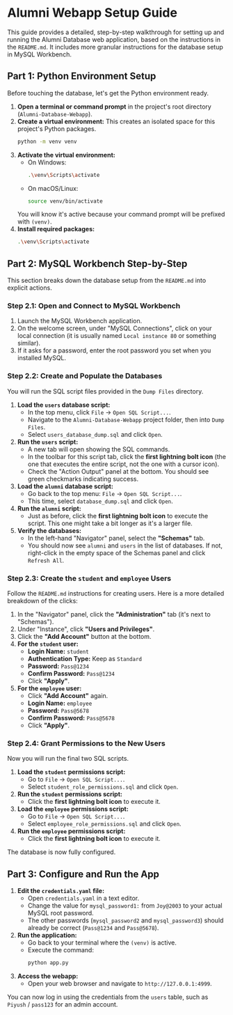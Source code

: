 # Alumni Webapp Setup Guide

This guide provides a detailed, step-by-step walkthrough for setting up and running the Alumni Database web application, based on the instructions in the `README.md`. It includes more granular instructions for the database setup in MySQL Workbench.

## Part 1: Python Environment Setup

Before touching the database, let's get the Python environment ready.

1.  **Open a terminal or command prompt** in the project's root directory (`Alumni-Database-Webapp`).
2.  **Create a virtual environment:** This creates an isolated space for this project's Python packages.
    ```bash
    python -m venv venv
    ```
3.  **Activate the virtual environment:**
    *   On Windows:
        ```bash
        .\venv\Scripts\activate
        ```
    *   On macOS/Linux:
        ```bash
        source venv/bin/activate
        ```
    You will know it's active because your command prompt will be prefixed with `(venv)`.
4.  **Install required packages:**
    ```bash
    .\venv\Scripts\activate
    ```

## Part 2: MySQL Workbench Step-by-Step

This section breaks down the database setup from the `README.md` into explicit actions.

### Step 2.1: Open and Connect to MySQL Workbench
1.  Launch the MySQL Workbench application.
2.  On the welcome screen, under "MySQL Connections", click on your local connection (it is usually named `Local instance 80` or something similar).
3.  If it asks for a password, enter the root password you set when you installed MySQL.

### Step 2.2: Create and Populate the Databases
You will run the SQL script files provided in the `Dump Files` directory.

1.  **Load the `users` database script:**
    *   In the top menu, click `File` -> `Open SQL Script...`.
    *   Navigate to the `Alumni-Database-Webapp` project folder, then into `Dump Files`.
    *   Select `users_database_dump.sql` and click `Open`.
2.  **Run the `users` script:**
    *   A new tab will open showing the SQL commands.
    *   In the toolbar for this script tab, click the **first lightning bolt icon** (the one that executes the entire script, not the one with a cursor icon).
    *   Check the "Action Output" panel at the bottom. You should see green checkmarks indicating success.
3.  **Load the `alumni` database script:**
    *   Go back to the top menu: `File` -> `Open SQL Script...`.
    *   This time, select `database_dump.sql` and click `Open`.
4.  **Run the `alumni` script:**
    *   Just as before, click the **first lightning bolt icon** to execute the script. This one might take a bit longer as it's a larger file.
5.  **Verify the databases:**
    *   In the left-hand "Navigator" panel, select the **"Schemas"** tab.
    *   You should now see `alumni` and `users` in the list of databases. If not, right-click in the empty space of the Schemas panel and click `Refresh All`.

### Step 2.3: Create the `student` and `employee` Users
Follow the `README.md` instructions for creating users. Here is a more detailed breakdown of the clicks:

1.  In the "Navigator" panel, click the **"Administration"** tab (it's next to "Schemas").
2.  Under "Instance", click **"Users and Privileges"**.
3.  Click the **"Add Account"** button at the bottom.
4.  **For the `student` user:**
    *   **Login Name:** `student`
    *   **Authentication Type:** Keep as `Standard`
    *   **Password:** `Pass@1234`
    *   **Confirm Password:** `Pass@1234`
    *   Click **"Apply"**.
5.  **For the `employee` user:**
    *   Click **"Add Account"** again.
    *   **Login Name:** `employee`
    *   **Password:** `Pass@5678`
    *   **Confirm Password:** `Pass@5678`
    *   Click **"Apply"**.

### Step 2.4: Grant Permissions to the New Users
Now you will run the final two SQL scripts.

1.  **Load the `student` permissions script:**
    *   Go to `File` -> `Open SQL Script...`.
    *   Select `student_role_permissions.sql` and click `Open`.
2.  **Run the `student` permissions script:**
    *   Click the **first lightning bolt icon** to execute it.
3.  **Load the `employee` permissions script:**
    *   Go to `File` -> `Open SQL Script...`.
    *   Select `employee_role_permissions.sql` and click `Open`.
4.  **Run the `employee` permissions script:**
    *   Click the **first lightning bolt icon** to execute it.

The database is now fully configured.

## Part 3: Configure and Run the App

1.  **Edit the `credentials.yaml` file:**
    *   Open `credentials.yaml` in a text editor.
    *   Change the value for `mysql_password1:` from `Joy@2003` to your actual MySQL root password.
    *   The other passwords (`mysql_password2` and `mysql_password3`) should already be correct (`Pass@1234` and `Pass@5678`).
2.  **Run the application:**
    *   Go back to your terminal where the `(venv)` is active.
    *   Execute the command:
        ```bash
        python app.py
        ```
3.  **Access the webapp:**
    *   Open your web browser and navigate to `http://127.0.0.1:4999`.

You can now log in using the credentials from the `users` table, such as `Piyush` / `pass123` for an admin account.
